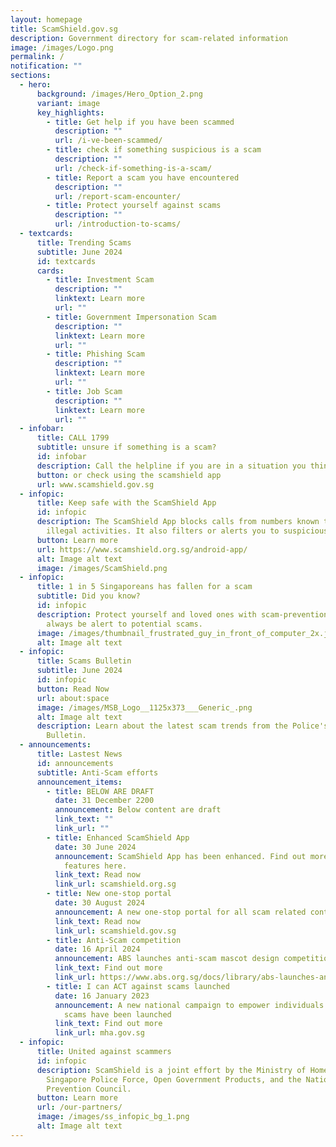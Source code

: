 ```yaml
---
layout: homepage
title: ScamShield.gov.sg
description: Government directory for scam-related information
image: /images/Logo.png
permalink: /
notification: ""
sections:
  - hero:
      background: /images/Hero_Option_2.png
      variant: image
      key_highlights:
        - title: Get help if you have been scammed
          description: ""
          url: /i-ve-been-scammed/
        - title: check if something suspicious is a scam
          description: ""
          url: /check-if-something-is-a-scam/
        - title: Report a scam you have encountered
          description: ""
          url: /report-scam-encounter/
        - title: Protect yourself against scams
          description: ""
          url: /introduction-to-scams/
  - textcards:
      title: Trending Scams
      subtitle: June 2024
      id: textcards
      cards:
        - title: Investment Scam
          description: ""
          linktext: Learn more
          url: ""
        - title: Government Impersonation Scam
          description: ""
          linktext: Learn more
          url: ""
        - title: Phishing Scam
          description: ""
          linktext: Learn more
          url: ""
        - title: Job Scam
          description: ""
          linktext: Learn more
          url: ""
  - infobar:
      title: CALL 1799
      subtitle: unsure if something is a scam?
      id: infobar
      description: Call the helpline if you are in a situation you think could be a scam
      button: or check using the scamshield app
      url: www.scamshield.gov.sg
  - infopic:
      title: Keep safe with the ScamShield App
      id: infopic
      description: The ScamShield App blocks calls from numbers known to be used in
        illegal activities. It also filters or alerts you to suspicious SMSes.
      button: Learn more
      url: https://www.scamshield.org.sg/android-app/
      alt: Image alt text
      image: /images/ScamShield.png
  - infopic:
      title: 1 in 5 Singaporeans has fallen for a scam
      subtitle: Did you know?
      id: infopic
      description: Protect yourself and loved ones with scam-prevention tools, and
        always be alert to potential scams.
      image: /images/thumbnail_frustrated_guy_in_front_of_computer_2x.jpg
      alt: Image alt text
  - infopic:
      title: Scams Bulletin
      subtitle: June 2024
      id: infopic
      button: Read Now
      url: about:space
      image: /images/MSB_Logo__1125x373___Generic_.png
      alt: Image alt text
      description: Learn about the latest scam trends from the Police's Monthly Scams
        Bulletin.
  - announcements:
      title: Lastest News
      id: announcements
      subtitle: Anti-Scam efforts
      announcement_items:
        - title: BELOW ARE DRAFT
          date: 31 December 2200
          announcement: Below content are draft
          link_text: ""
          link_url: ""
        - title: Enhanced ScamShield App
          date: 30 June 2024
          announcement: ScamShield App has been enhanced. Find out more about the new
            features here.
          link_text: Read now
          link_url: scamshield.org.sg
        - title: New one-stop portal
          date: 30 August 2024
          announcement: A new one-stop portal for all scam related content has been launched.
          link_text: Read now
          link_url: scamshield.gov.sg
        - title: Anti-Scam competition
          date: 16 April 2024
          announcement: ABS launches anti-scam mascot design competition
          link_text: Find out more
          link_url: https://www.abs.org.sg/docs/library/abs-launches-anti-scam-mascot-design-competition.pdf
        - title: I can ACT against scams launched
          date: 16 January 2023
          announcement: A new national campaign to empower individuals to ACT against
            scams have been launched
          link_text: Find out more
          link_url: mha.gov.sg
  - infopic:
      title: United against scammers
      id: infopic
      description: ScamShield is a joint effort by the Ministry of Home Affairs, the
        Singapore Police Force, Open Government Products, and the National Crime
        Prevention Council.
      button: Learn more
      url: /our-partners/
      image: /images/ss_infopic_bg_1.png
      alt: Image alt text
---
```

